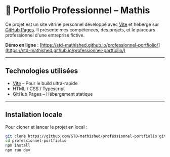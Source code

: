 # 💼 Portfolio Professionnel – Mathis

Ce projet est un site vitrine personnel développé avec [Vite](https://vitejs.dev/) et hébergé sur [GitHub Pages](https://pages.github.com/). Il présente mes compétences, des projets, et le parcours professionnel d'une entreprise fictive.

**Démo en ligne** : [https://std-mathished.github.io/professionnel-portfiolio/](https://std-mathished.github.io/professionnel-portfiolio/)

---

## Technologies utilisées

-  [Vite](https://vitejs.dev/) – Pour le build ultra-rapide
-  HTML / CSS / Typescript
-  GitHub Pages – Hébergement statique

---

## Installation locale

Pour cloner et lancer le projet en local :

```bash
git clone https://github.com/STD-mathished/professionnel-portfiolio.git
cd professionnel-portfiolio
npm install
npm run dev